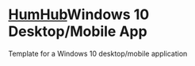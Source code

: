 # [HumHub](https://www.humhub.org/hosting)Windows 10 Desktop/Mobile App
Template for a Windows 10 desktop/mobile application
